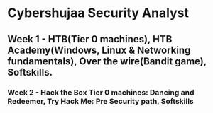 # Cybershujaa Security Analyst
## Week 1 - HTB(Tier 0 machines), HTB Academy(Windows, Linux & Networking fundamentals), Over the wire(Bandit game), Softskills.
### Week 2 - Hack the Box Tier 0 machines: Dancing and Redeemer, Try Hack Me: Pre Security path, Softskills
